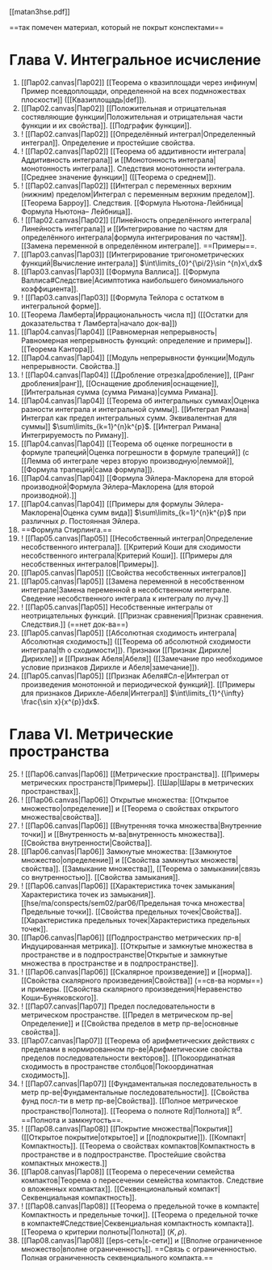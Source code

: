 [[matan3hse.pdf]]

==так помечен материал, который не покрыт конспектами==
# Глава V. Интегральное исчисление

1. [[Пар02.canvas|Пар02]] [[Теорема о квазиплощади через инфинум|Пример псевдоплощади, определенной на всех подмножествах плоскости]] ([[Квазиплощадь|def]]).
2. [[Пар02.canvas|Пар02]] [[Положительная и отрицательная состявляющие функции|Положительная и отрицательная части функции и их свойства]]. [[Подграфик функции]].
3. ! [[Пар02.canvas|Пар02]] [[Определённый интеграл|Определенный интеграл]]. Определение и простейшие свойства.
4. ! [[Пар02.canvas|Пар02]] [[Теорема об аддитивности интеграла|Аддитивность интеграла]] и [[Монотонность интеграла|монотонность интеграла]]. Следствия монотонности интеграла. [[Среднее значение функции]] ([[Теорема о среднем]]).
5. ! [[Пар02.canvas|Пар02]] [[Интеграл с переменных верхним (нижним) пределом|Интеграл с переменным верхним пределом]]. [[Теорема Барроу]]. Следствия. [[Формула Ньютона-Лейбница|Формула Ньютона– Лейбница]].
6. ! [[Пар02.canvas|Пар02]] [[Линейность определённого интеграла|Линейность интеграла]] и [[Интегрирование по частям для определённого интеграла|формула интегрирования по частям]]. [[Замена переменной в определённом интеграле]]. ==Примеры==.
7. [[Пар03.canvas|Пар03]] [[Интегрирование тригонометрических функций|Вычисление интеграла]] $\int\limits_{0}^{\pi/2}\sin ^{n}x\,dx$
8. [[Пар03.canvas|Пар03]] [[Формула Валлиса]]. [[Формула Валлиса#Следствие|Асимптотика наибольшего биномиального коэффициента]].
9. ! [[Пар03.canvas|Пар03]] [[Формула Тейлора с остатком в интегральной форме]].
10. [[Теорема Ламберта|Иррациональность числа π]] ([[Остатки для доказательства т Ламберта|начало док-ва]])
11. [[Пар04.canvas|Пар04]] [[Равномерная непрерывность|Равномерная непрерывность функций: определение и примеры]]. [[Теорема Кантора]].
12. [[Пар04.canvas|Пар04]] [[Модуль непрерывности функции|Модуль непрерывности. Свойства.]]
13. ! [[Пар04.canvas|Пар04]] [[Дробление отрезка|дробление]], [[Ранг дробления|ранг]], [[Оснащение дробления|оснащение]], [[Интегральная сумма (сумма Римана)|сумма Римана]].
14. [[Пар04.canvas|Пар04]] [[Теорема об интегральных суммах|Оценка разности интеграла и интегральной суммы]]. [[Интеграл Римана|Интеграл как предел интегральных сумм. Эквивалентная для суммы]] $\sum\limits_{k=1}^{n}k^{p}$. [[Интеграл Римана|Интегрируемость по Риману]].
15. [[Пар04.canvas|Пар04]] [[Теорема об оценке погрешности в формуле трапеций|Оценка погрешности в формуле трапеций]] (с [[Лемма об интеграле через вторую производную|леммой]], [[Формула трапеций|сама формула]]).
16. [[Пар04.canvas|Пар04]] [[Формула Эйлера-Маклорена для второй производной|Формула Эйлера–Маклорена (для второй производной).]] 
17. [[Пар04.canvas|Пар04]] [[Примеры для формулы Эйлера-Маклорена|Оценка сумм вида]] $\sum\limits_{k=1}^{n}k^{p}$ при различных $p$. Постоянная Эйлера.
18. ==Формула Стирлинга.==
19. ! [[Пар05.canvas|Пар05]] [[Несобственный интеграл|Определение несобственного интеграла]]. [[Критерий Коши для сходимости несобственного интеграла|Критерий Коши]]. [[Примеры для несобственных интегралов|Примеры]].
20. [[Пар05.canvas|Пар05]] [[Свойства несобственных интегралов]]
21. [[Пар05.canvas|Пар05]] [[Замена переменной в несобственном интеграле|Замена переменной в несобственном интеграле. Сведение несобственного интеграла к интегралу по лучу.]]
22. ! [[Пар05.canvas|Пар05]] Несобственные интегралы от неотрицательных функций. [[Признак сравнения|Признак сравнения. Следствия.]] (==нет док-ва==)
23. [[Пар05.canvas|Пар05]] [[Абсолютная сходимость интеграла|Абсолютная сходимость]] ([[Теорема об абсолютной сходимости интеграла|th о сходимости]]). Признаки [[Признак Дирихле|Дирихле]] и [[Признак Абеля|Абеля]] ([[Замечание про необходимое условие признаков Дирихле и Абеля|замечание]]).
24. [[Пар05.canvas|Пар05]] [[Признак Абеля#Сл-е|Интеграл от произведения монотонной и периодической функций]]. [[Примеры для признаков Дирихле-Абеля|Интеграл]] $\int\limits_{1}^{\infty} \frac{\sin x}{x^{p}}dx$.
# Глава VI. Метрические пространства

25. ! [[Пар06.canvas|Пар06]] [[Метрические пространства]]. [[Примеры метрических пространств|Примеры]]. [[Шар|Шары в метрических пространствах]].
26. ! [[Пар06.canvas|Пар06]] Открытые множества: [[Открытое множество|определение]] и [[Теорема о свойствах открытого множества|свойства]].
27. ! [[Пар06.canvas|Пар06]] [[Внутренняя точка множества|Внутренние точки]] и [[Внутренность м-ва|внутренность множества]]. [[Свойства внутренности|Свойства]].
28. [[Пар06.canvas|Пар06]] Замкнутые множества: [[Замкнутое множество|определение]] и [[Свойства замкнутых множеств|свойства]]. [[Замыкание множества]], [[Теорема о замыкании|связь со внутренностью]]. [[Свойства замыкания]].
29. ! [[Пар06.canvas|Пар06]] [[Характеристика точек замыкания|Характеристика точек из замыкания]]. [[hse/ma/conspects/sem02/par06/Предельная точка множества|Предельные точки]]. [[Свойства предельных точек|Свойства]]. [[Характеристика предельных точек|Характеристика предельных точек]].
30. [[Пар06.canvas|Пар06]] [[Подпространство метрических пр-в|Индуцированная метрика]]. [[Открытые и замкнутые множества в пространстве и в подпространстве|Открытые и замкнутые множества в пространстве и в подпространстве]].
31. ! [[Пар06.canvas|Пар06]] [[Скалярное произведение]] и [[норма]]. [[Свойства скалярного произведения|Свойства]] (==св-ва нормы==) и примеры. [[Свойства скалярного произведения|Неравенство Коши–Буняковского]].
32. ! [[Пар07.canvas|Пар07]] Предел последовательности в метрическом пространстве. [[Предел в метрическом пр-ве|Определение]] и [[Свойства пределов в метр пр-ве|основные свойства]].
33. [[Пар07.canvas|Пар07]] [[Теорема об арифметических действиях с пределами в нормированном пр-ве|Арифметические свойства пределов последовательности векторов]]. [[Покоординатная сходимость в пространстве столбцов|Покоординатная сходимость]]. 
34. ! [[Пар07.canvas|Пар07]] [[Фундаментальная последовательность в метр пр-ве|Фундаментальные последовательности]]. [[Свойства фунд посл-ти в метр пр-ве|Свойства]]. [[Полное метрическое пространство|Полнота]]. [[Теорема о полноте Rd|Полнота]] $\mathbb{R}^{d}$. ==Полнота и замкнутость==.
35. ! [[Пар08.canvas|Пар08]] [[Покрытие множества|Покрытия]] ([[Открытое покрытие|открытое]] и [[подпокрытие]]). [[Компакт|Компактность]]. [[Теорема о свойствах компактов|Компактность в пространстве и в подпространстве. Простейшие свойства компактных множеств.]]
36. [[Пар08.canvas|Пар08]] [[Теорема о пересечении семейства компактов|Теорема о пересечении семейства компактов. Следствие о вложенных компактах]]. [[Секвенциональный компакт|Секвенциальная компактность]].
37. ! [[Пар08.canvas|Пар08]] [[Теорема о предельной точке в компакте|Компактность и предельные точки]]. [[Теорема о предельной точке в компакте#Следствие|Секвенциальная компактность компакта]]. [[Теорема о критерии полноты|Полнота]] $(K, \rho)$.
38. [[Пар08.canvas|Пар08]] [[eps-сеть|ε-сети]] и [[Вполне ограниченное множество|вполне ограниченность]]. ==Связь с ограниченностью. Полная ограниченность секвенциального компакта.==